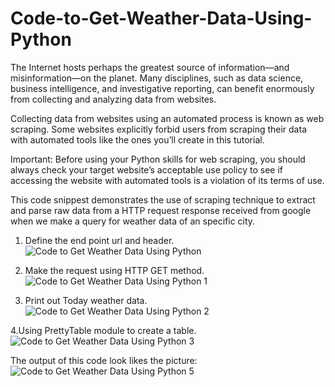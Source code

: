 # Code-to-Get-Weather-Data-Using-Python

The Internet hosts perhaps the greatest source of information—and misinformation—on the planet. Many disciplines, such as data science, business intelligence, and investigative reporting, can benefit enormously from collecting and analyzing data from websites.

Collecting data from websites using an automated process is known as web scraping. Some websites explicitly forbid users from scraping their data with automated tools like the ones you’ll create in this tutorial. 

Important: Before using your Python skills for web scraping, you should always check your target website’s acceptable use policy to see if accessing the website with automated tools is a violation of its terms of use.

This code snippest demonstrates the use of scraping technique to extract and parse raw data from a HTTP request response received from google when we make a query for weather data of an specific city.

1. Define the end point url and header.
![Code to Get Weather Data Using Python](https://user-images.githubusercontent.com/5813359/188325050-60c5bc80-551a-4832-a9fa-3583bb97af94.png)

2. Make the request using HTTP GET method.
![Code to Get Weather Data Using Python 1](https://user-images.githubusercontent.com/5813359/188325097-30fa19b9-1b11-4b2f-91c1-0c1f269eeda3.png)

3. Print out Today weather data.
![Code to Get Weather Data Using Python 2](https://user-images.githubusercontent.com/5813359/188325146-adc2b886-bb98-4e98-b2e0-5153380dc679.png)

4.Using PrettyTable module to create a table.
![Code to Get Weather Data Using Python 3](https://user-images.githubusercontent.com/5813359/188325199-bd4355f4-2c45-4396-afb3-dbb21b18c216.png)


The output of this code look likes the picture:
![Code to Get Weather Data Using Python 5](https://user-images.githubusercontent.com/5813359/188323411-ca10d482-8165-44b6-9cad-34d7a77c310b.png)


